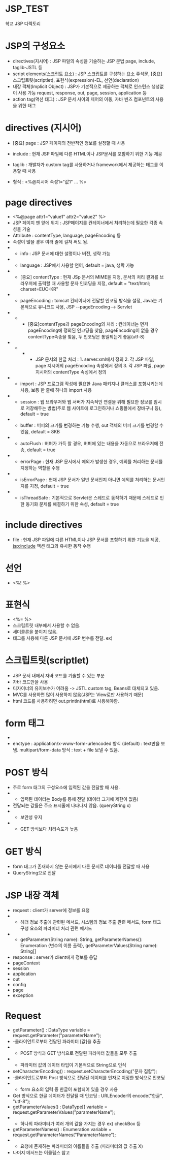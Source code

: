 # JSP_TEST
학교 JSP 디렉토리

# JSP의 구성요소
* directives(지시어) : JSP 파일의 속성을 기술하는 JSP 문법
  page, include, taglib-JSTL 등
* script elements(스크립트 요소) : JSP 스크립트를 구성하는 요소
  주석문, [중요] 스크립트릿(scriptlet), 표현식(expression)-EL, 선언(declaration)
* 내장 객체(Implicit Object) : JSP가 기본적으로 제공하는 객체로 인스턴스 생성없이 사용 가능
  request, response, out, page, session, application 등
* action tag(액션 태그) : JSP 문서 사이의 제어의 이동, 자바 빈즈 컴포넌트의 사용을 위한 태그

# directives (지시어)
- [중요] page : JSP 페이지의 전반적인 정보를 설정할 때 사용
- include : 현재 JSP 파일에 다른 HTML이나 JSP문서를 포함하기 위한 기능 제공
- taglib : 개발자가 custom tag를 사용하거나 framework에서 제공하는 태그를 이용할 때 사용

- 형식 : <%@지시어 속성1="값1" ... %>

# page directives
- <%@page attr1="value1" attr2="value2" %>
- JSP 페이지 맨 앞에 위치 : JSP페이지를 컨테이너에서 처리하는데 필요한 각종 속성을 기술
- Attribute : contentType, language, pageEncoding 등
- 속성이 많을 경우  여러 줄에 걸쳐 써도 됨.
- - info : JSP 문서에 대한 설명이나 버전, 생략 가능
- - language : JSP에서 사용할 언어, default = java, 생략 가능
- - [중요] contentType : 현재 JSp 문서의 MIME을 지정, 문서의 처리 결과를 브라우저에 출력할 때 사용할 문자 인코딩을 지정, default = "text/html; charset=EUC-KR"
- - pageEncoding : tomcat 컨테이너에 전달할 인코딩 방식을 설정, Java는 기본적으로 유니코드 사용, JSP --pageEncoding--> Servlet
- - - [중요]contentType과 pageEncoding의 처리 : 컨테이너는 먼저 pageEncoding에 정의된 인코딩을 찾음, pageEncoding이 없을 경우 contentType속송을 찾음, 두 인코딩은 통일되는게 좋음(utf-8)
- - - - JSP 문서의 한글 처리 : 1. server.xml에서 정의 2. 각 JSP 파일, page 지시어의 pageEncoding 속성에서 정의 3. 각 JSP 파일, page 지시어의 contentType 속성에서 정의
- - import : JSP 프로그램 작성에 필요한 Java 패키지나 클래스를 포함시키는데 사용, 보통 한 줄에 하나의 import 사용
- - session : 웹 브라우저와 웹 서버가 지속적인 연결을 위해 필요한 정보를 임시로 저장해두는 방법(주로 웹 사이트에 로그인하거나 쇼핑몰에서 장바구니 등), default = true
- - buffer : 버퍼의 크기를 변경하는 기능 수행, out 객체의 버퍼 크기를 변경할 수 있음, default = 8KB
- - autoFlush : 버퍼가 가득 찰 경우, 버퍼에 있는 내용을 자동으로 브라우저에 전송, default = true
- - errorPage : 현재 JSP 문서에서 예외가 발생한 경우, 예외를 처리하는 문서를 지정하는 역할을 수행
- - isErrorPage : 현재 JSP 문서가 일반 문서인지 아니면 예외를 처리하는 문서인지를 지정, default = true
- - isThreadSafe : 기본적으로 Servlet은 스레드로 동작하기 때문에 스레드로 인한 동기화 문제를 해결하기 위한 속성, default = true

# include directives
- file : 현재 JSP 파일에 다른 HTML이나 JSP 문서를 포함하기 위한 기능을 제공, <jsp:include> 액션 태그와 유사한 동작 수행

# 선언
- <%! %>

# 표현식
- <%= %>
- 스크립트릿 내부에서 사용할 수 없음.
- 세미콜론을 붙이지 않음.
- <form> 태그를 사용해 다른 JSP 문서에 JSP 변수를 전달. ex) <form name="myform" method="post" aciton="list.jsp?data=<%= name %>">

# 스크립트릿(scriptlet)
- JSP 문서 내에서 자바 코드를 기술할 수 있는 부분
- 자바 코드만을 사용
- 디자이너의 유지보수가 어려움 -> JSTL custom tag, Beans로 대체되고 있음.
- MVC를 사용하면 많이 사용하지 않음(JSP는 View로만 사용하기 때문)
- html 코드를 사용하려면 out.println(html)로 사용해야함.

# form 태그
- <form name="name" method="POST|GET" action="#(servlet)" enctype="Post 방식으로 전달되는 인코딩 방식을 지정">
- enctype : application/x-www-form-urlencoded 방식 (default) : text만을 보냄.
            multipart/form-data 방식 : text + file 보낼 수 있음.
  
# POST 방식
- 주로 form 태그의 구성요소에 입력된 값을 전달할 때 사용.
- - 입력된 데이터는 Body를 통해 전달 (데이터 크기에 제한이 없음)
- 전달되는 값들은 주소 표시줄에 나타나지 않음. (queryString x)
- - 보안성 유지
- - GET 방식보다 처리속도가 늦음

# GET 방식
- form 태그가 존재하지 않는 문서에서 다른 문서로 데이터를 전달할 때 사용
- QueryString으로 전달

# JSP 내장 객체
- request : client가 server에 정보를 요청
- - 헤더 정보 추출에 관련된 메서드, 시스템의 정보 추출 관련 메서드, form 태그 구성 요소의 파라미터 처리 관련 메서드
- - getParameter(String name): String, getParameterNames(): Enumeration {변수의 이름 출력}, getParameterValues(String name): String[]
- response : server가 client에게 정보를 응답
- pageContext
- session
- application
- out
- config
- page
- exception

# Request
- getParameter() : DataType variable = request.getParameter("parameterName");
- -클라이언트로부터 전달된 파라미터 [값]을 추출
- - POST 방식과 GET 방식으로 전달된 파라미터 값들을 모두 추출
- - 파라미터 값의 데이터 타입이 기본적으로 String으로 인식
- setCharacterEncoding() : request.setCharacterEncoding("문자 집합");
- -클라이언트로부터 Post 방식으로 전달된 데이터를 인자로 지정한 방식으로 인코딩
- - form 요소의 입력 중 한글이 포함되어 있을 경우 사용
- Get 방식으로 한글 데이터가 전달될 때 인코딩 : URLEncoder의 encode("한글", "utf-8");
- getParameterValues() : DataType[] variable = request.getParameterValues("parameterName");
- - 하나의 파라미터가 여러 개의 값을 가지는 경우 ex) checkBox 등
- getParameterNames() : Enumeration variable = request.getParameterNames("ParameterName");
- - 요청에 존재하는 파라미터의 이름들을 추출 (파라미터의 값 추출 X)
- 나머지 메서드는 이클립스 참고
